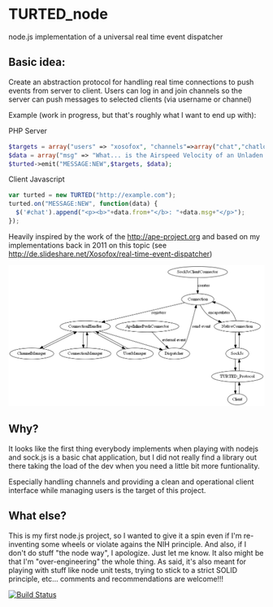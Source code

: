 TURTED_node
===========

node.js implementation of a universal real time event dispatcher

Basic idea:
-----------
Create an abstraction protocol for handling real time connections to push events from server to client.
Users can log in and join channels so the server can push messages to selected clients (via username or channel)

Example (work in progress, but that's roughly what I want to end up with):

PHP Server
```php
$targets = array("users" => "xosofox", "channels"=>array("chat","chatlog"));
$data = array("msg" => "What... is the Airspeed Velocity of an Unladen Swallow?", "from" => "Bridgekeeper"); 
$turted->emit("MESSAGE:NEW",$targets, $data);
```

Client Javascript
```javascript
var turted = new TURTED("http://example.com");
turted.on("MESSAGE:NEW", function(data) {
  $('#chat').append("<p><b>"+data.from+"</b>: "+data.msg+"</p>");
});
```

Heavily inspired by the work of the http://ape-project.org and based on my implementations back in 2011 on this topic
(see http://de.slideshare.net/Xosofox/real-time-event-dispatcher)

![Data overview](flow.png)

Why?
----
It looks like the first thing everybody implements when playing with nodejs and sock.js is a basic chat application, but I did not really find a library out there taking the load of the dev when you need a little bit more funtionality.

Especially handling channels and providing a clean and operational client interface while managing users is the target of this project.

What else?
----------
This is my first node.js project, so I wanted to give it a spin even if I'm re-inventing some wheels or violate agains
the NIH principle.
And also, if I don't do stuff "the node way", I apologize. Just let me know.
It also might be that I'm "over-engineering" the whole thing. As said, it's also meant for playing with stuff like node unit tests, trying to stick to a strict SOLID principle, etc... comments and recommendations are welcome!!!


[![Build Status](https://travis-ci.org/TURTED/TURTED_node.png?branch=master)](https://travis-ci.org/TURTED/TURTED_node)


